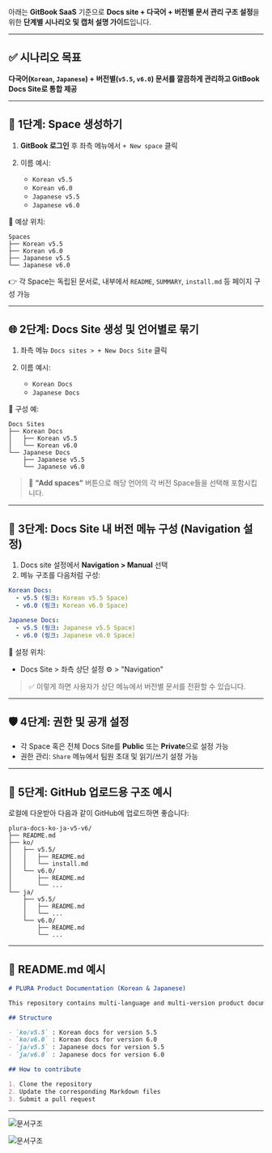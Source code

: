 아래는 **GitBook SaaS** 기준으로 **Docs site + 다국어 + 버전별 문서 관리 구조 설정**을 위한 **단계별 시나리오 및 캡처 설명 가이드**입니다.

---

## ✅ 시나리오 목표

**다국어(`Korean`, `Japanese`) + 버전별(`v5.5`, `v6.0`) 문서를 깔끔하게 관리하고 GitBook Docs Site로 통합 제공**

---

## 🧭 1단계: Space 생성하기

1. **GitBook 로그인** 후 좌측 메뉴에서 `+ New space` 클릭
2. 이름 예시:

   * `Korean v5.5`
   * `Korean v6.0`
   * `Japanese v5.5`
   * `Japanese v6.0`

📸 예상 위치:

```
Spaces
├── Korean v5.5
├── Korean v6.0
├── Japanese v5.5
└── Japanese v6.0
```

👉 각 Space는 독립된 문서로, 내부에서 `README`, `SUMMARY`, `install.md` 등 페이지 구성 가능

---

## 🌐 2단계: Docs Site 생성 및 언어별로 묶기

1. 좌측 메뉴 `Docs sites > + New Docs Site` 클릭
2. 이름 예시:

   * `Korean Docs`
   * `Japanese Docs`

📸 구성 예:

```
Docs Sites
├── Korean Docs
│   ├── Korean v5.5
│   └── Korean v6.0
└── Japanese Docs
    ├── Japanese v5.5
    └── Japanese v6.0
```

> 📌 **"Add spaces"** 버튼으로 해당 언어의 각 버전 Space들을 선택해 포함시킵니다.

---

## 🧩 3단계: Docs Site 내 버전 메뉴 구성 (Navigation 설정)

1. Docs site 설정에서 **Navigation > Manual** 선택
2. 메뉴 구조를 다음처럼 구성:

```yaml
Korean Docs:
  - v5.5 (링크: Korean v5.5 Space)
  - v6.0 (링크: Korean v6.0 Space)

Japanese Docs:
  - v5.5 (링크: Japanese v5.5 Space)
  - v6.0 (링크: Japanese v6.0 Space)
```

📸 설정 위치:

* Docs Site > 좌측 상단 설정 ⚙️ > "Navigation"

> ✅ 이렇게 하면 사용자가 상단 메뉴에서 버전별 문서를 전환할 수 있습니다.

---

## 🛡️ 4단계: 권한 및 공개 설정

* 각 Space 혹은 전체 Docs Site를 **Public** 또는 **Private**으로 설정 가능
* 권한 관리: `Share` 메뉴에서 팀원 초대 및 읽기/쓰기 설정 가능

---

## 📄 5단계: GitHub 업로드용 구조 예시

로컬에 다운받아 다음과 같이 GitHub에 업로드하면 좋습니다:

```
plura-docs-ko-ja-v5-v6/
├── README.md
├── ko/
│   ├── v5.5/
│   │   ├── README.md
│   │   └── install.md
│   └── v6.0/
│       ├── README.md
│       └── ...
└── ja/
    ├── v5.5/
    │   ├── README.md
    │   └── ...
    └── v6.0/
        ├── README.md
        └── ...
```

---

## 📝 README.md 예시

```markdown
# PLURA Product Documentation (Korean & Japanese)

This repository contains multi-language and multi-version product documentation.

## Structure

- `ko/v5.5` : Korean docs for version 5.5
- `ko/v6.0` : Korean docs for version 6.0
- `ja/v5.5` : Japanese docs for version 5.5
- `ja/v6.0` : Japanese docs for version 6.0

## How to contribute

1. Clone the repository
2. Update the corresponding Markdown files
3. Submit a pull request
```

---

![문서구조](img/make-spaces-en.png)

![문서구조](img/make-spaces.png)

